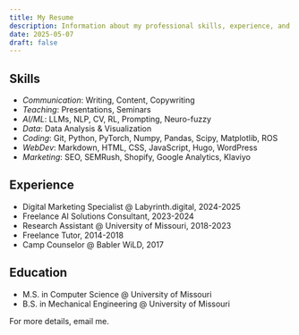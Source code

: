 ```yaml
---
title: My Resume
description: Information about my professional skills, experience, and education.
date: 2025-05-07
draft: false
---
```

## Skills
- *Communication*: Writing, Content, Copywriting
- *Teaching*: Presentations, Seminars
- *AI/ML*: LLMs, NLP, CV, RL, Prompting, Neuro-fuzzy
- *Data*: Data Analysis & Visualization
- *Coding*: Git, Python, PyTorch, Numpy, Pandas, Scipy, Matplotlib, ROS
- *WebDev*: Markdown, HTML, CSS, JavaScript, Hugo, WordPress
- *Marketing*: SEO, SEMRush, Shopify, Google Analytics, Klaviyo

## Experience
- Digital Marketing Specialist @ Labyrinth.digital, 2024-2025
- Freelance AI Solutions Consultant, 2023-2024
- Research Assistant @ University of Missouri, 2018-2023
- Freelance Tutor, 2014-2018
- Camp Counselor @ Babler WiLD, 2017

## Education
- M.S. in Computer Science @ University of Missouri
- B.S. in Mechanical Engineering @ University of Missouri

For more details, email me.